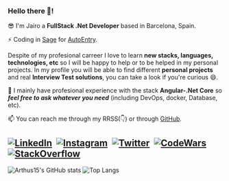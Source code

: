 ### Hello there 👋!

😎 I'm Jairo a **FullStack .Net Developer** based in Barcelona, Spain. 

⚡ Coding in [Sage](https://www.sage.com/) for [AutoEntry](https://www.autoentry.com).

Despite of my profesional carreer I love to learn **new stacks, languages, technologies, etc** so I will be happy to help or to be helped in my personal projects.
In my profile you will be able to find different **personal projects** and real **Interview Test solutions**, you can take a look if you're curious 😄.


💬 I mainly have profesional experience with the stack **Angular-.Net Core** so **_feel free to ask whatever you need_** (including DevOps, docker, Database, etc).

📫 You can reach me through my RRSS(👇) or through [GitHub](https://github.com/Arthus15).

<a href="https://www.linkedin.com/in/jairo-blanco-aldao-02696a121/"><img src="https://img.shields.io/badge/linkedin-%230077B5.svg?&style=for-the-badge&logo=linkedin&logoColor=white" alt="LinkedIn" /></a>&nbsp;
<a href="https://www.instagram.com/jairoblanco94/"><img src="https://img.shields.io/badge/Instagram-E4405F?style=for-the-badge&logo=instagram&logoColor=white" alt="Instagram" /></a>&nbsp;
<a href="https://www.twitter.com/jairoblanco94/"><img src="https://img.shields.io/badge/Twitter-1DA1F2?style=for-the-badge&logo=twitter&logoColor=white" alt="Twitter" /></a>&nbsp;
<a href="https://www.codewars.com/users/Arthus15"><img src="https://img.shields.io/badge/Codewars-B1361E?style=for-the-badge&logo=Codewars&logoColor=white" alt="CodeWars" /></a>&nbsp;
<a href="https://stackoverflow.com/users/8490882/jairo-blanco-aldao"><img src="https://img.shields.io/badge/Stack_Overflow-FE7A16?style=for-the-badge&logo=stack-overflow&logoColor=white" alt="StackOverflow" /></a>&nbsp;
---
![Arthus15's GitHub stats](https://github-readme-stats.vercel.app/api?username=Arthus15&count_private=true&show_icons=true&theme=gruvbox)
![Top Langs](https://github-readme-stats.vercel.app/api/top-langs/?username=Arthus15&layout=compact&count_private=true&show_icons=true&theme=gruvbox)
